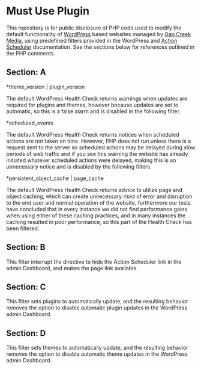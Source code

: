 # Must Use Plugin

This repository is for public disclosure of PHP code used to modify the default functionality of [WordPress](https://wordpress.org/) based websites managed by [Gap Creek Media](https://gapcreekmedia.com/), using predefined filters provided in the WordPress and [Action Scheduler](https://wordpress.org/plugins/action-scheduler/) documentation. See the sections below for references outlined in the PHP comments.

## Section: A

*theme_version | plugin_version

The default WordPress Health Check returns warnings when updates are required for plugins and themes, however because updates are set to automatic, so this is a false alarm and is disabled in the following filter.

*scheduled_events

The default WordPress Health Check returns notices when scheduled actions are not taken on time. However, PHP does not run unless there is a request sent to the server so scheduled actions may be delayed during slow periods of web traffic and if you see this warning the website has already initiated whatever scheduled actions were delayed, making this is an unnecessary notice and is disabled by the following filters.

*persistent_object_cache | page_cache

The default WordPress Health Check returns advice to utilize page and object caching, which can create unnecessary risks of error and disruption to the end user and normal operation of the website, furthermore our tests have concluded that in every instance we did not find performance gains when using either of these caching practices, and in many instances the caching resulted in poor performance, so this part of the Health Check has been filtered. 

## Section: B

This filter interrupt the directive to hide the Action Scheduler link in the admin Dashboard, and makes the page link available. 

## Section: C

This filter sets plugins to automatically update, and the resulting behavior removes the option to disable automatic plugin updates in the WordPress admin Dashboard. 

## Section: D

This filter sets themes to automatically update, and the resulting behavior removes the option to disable automatic theme updates in the WordPress admin Dashboard. 
